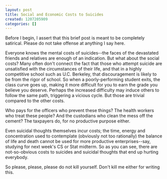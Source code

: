 ```yaml
---
layout: post
title: Social and Economic Costs to Suicides
created: 1207205909
categories: []
---
```

Before I begin, I assert that this brief post is meant to be completely satirical. Please do not take offense at anything I say here.

Everyone knows the mental costs of suicides--the faces of the devastated friends and relatives are enough of an indication. But what about the social costs? Many often don't connect the fact that those who attempt suicide are unsatisfied with the circumstances of their life, and that in a highly competitive school such as U.C. Berkeley, that discouragement is likely to be from the rigor of school. So when a poorly-performing student exits, the class curve goes up, making it more difficult for you to earn the grade you believe you deserve. Perhaps the increased difficulty may induce others to follow the same path, triggering a vicious cycle. But those are trivial compared to the other costs.

Who pays for the officers who prevent these things? The health workers who treat these people? And the custodians who clean the mess off the cement? The taxpayers do, for no productive purpose either.

Even suicidal thoughts themselves incur costs; the time, energy and concentration used to contemplate (obviously not too rationally) the balance of life and death cannot be used for more productive enterprises--say, studying for next week's CS or Stat midterm. So as you can see, there are not-so-obvious costs to suicides and suicidal thoughts that end up hurting everybody.

So please, please, please do not kill yourself. Don't kill me either for writing this.
